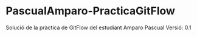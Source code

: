 # PascualAmparo-PracticaGitFlow
Solució de la pràctica de GitFlow del estudiant Amparo Pascual
Versió: 0.1